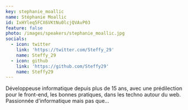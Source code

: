 ```yaml
---
key: stephanie_moallic
name: Stéphanie Moallic
id: IxHYleq5FCX6VKtNu0lcjQVAvP03
feature: false
photo: /images/speakers/stephanie_moallic.jpg
socials:
  - icon: twitter
    link: 'https://twitter.com/Steffy_29'
    name: Steffy_29
  - icon: github
    link: 'https://github.com/Steffy29'
    name: Steffy29
---
```

Développeuse informatique depuis plus de 15 ans, avec une prédilection pour le front-end, les bonnes pratiques, dans les techno autour du web. 
Passionnée d'informatique mais pas que...